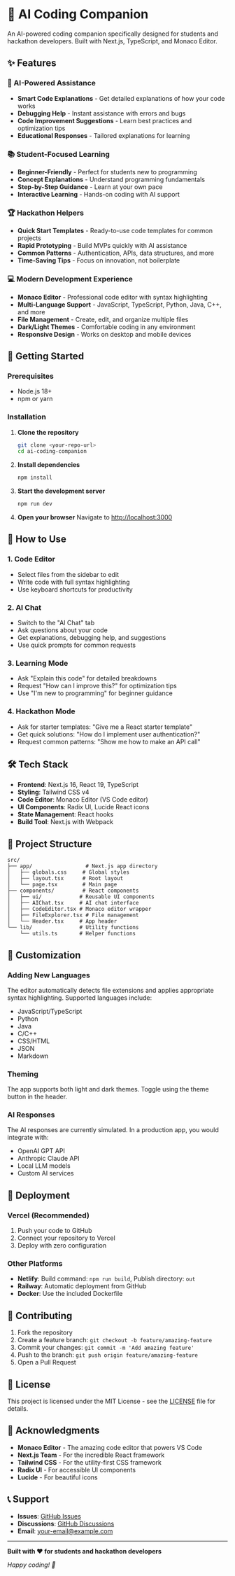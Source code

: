 # 🚀 AI Coding Companion

An AI-powered coding companion specifically designed for students and hackathon developers. Built with Next.js, TypeScript, and Monaco Editor.

## ✨ Features

### 🤖 AI-Powered Assistance
- **Smart Code Explanations** - Get detailed explanations of how your code works
- **Debugging Help** - Instant assistance with errors and bugs
- **Code Improvement Suggestions** - Learn best practices and optimization tips
- **Educational Responses** - Tailored explanations for learning

### 📚 Student-Focused Learning
- **Beginner-Friendly** - Perfect for students new to programming
- **Concept Explanations** - Understand programming fundamentals
- **Step-by-Step Guidance** - Learn at your own pace
- **Interactive Learning** - Hands-on coding with AI support

### 🏆 Hackathon Helpers
- **Quick Start Templates** - Ready-to-use code templates for common projects
- **Rapid Prototyping** - Build MVPs quickly with AI assistance
- **Common Patterns** - Authentication, APIs, data structures, and more
- **Time-Saving Tips** - Focus on innovation, not boilerplate

### 💻 Modern Development Experience
- **Monaco Editor** - Professional code editor with syntax highlighting
- **Multi-Language Support** - JavaScript, TypeScript, Python, Java, C++, and more
- **File Management** - Create, edit, and organize multiple files
- **Dark/Light Themes** - Comfortable coding in any environment
- **Responsive Design** - Works on desktop and mobile devices

## 🚀 Getting Started

### Prerequisites
- Node.js 18+ 
- npm or yarn

### Installation

1. **Clone the repository**
   ```bash
   git clone <your-repo-url>
   cd ai-coding-companion
   ```

2. **Install dependencies**
   ```bash
   npm install
   ```

3. **Start the development server**
   ```bash
   npm run dev
   ```

4. **Open your browser**
   Navigate to [http://localhost:3000](http://localhost:3000)

## 🎯 How to Use

### 1. **Code Editor**
- Select files from the sidebar to edit
- Write code with full syntax highlighting
- Use keyboard shortcuts for productivity

### 2. **AI Chat**
- Switch to the "AI Chat" tab
- Ask questions about your code
- Get explanations, debugging help, and suggestions
- Use quick prompts for common requests

### 3. **Learning Mode**
- Ask "Explain this code" for detailed breakdowns
- Request "How can I improve this?" for optimization tips
- Use "I'm new to programming" for beginner guidance

### 4. **Hackathon Mode**
- Ask for starter templates: "Give me a React starter template"
- Get quick solutions: "How do I implement user authentication?"
- Request common patterns: "Show me how to make an API call"

## 🛠️ Tech Stack

- **Frontend**: Next.js 16, React 19, TypeScript
- **Styling**: Tailwind CSS v4
- **Code Editor**: Monaco Editor (VS Code editor)
- **UI Components**: Radix UI, Lucide React icons
- **State Management**: React hooks
- **Build Tool**: Next.js with Webpack

## 📁 Project Structure

```
src/
├── app/                 # Next.js app directory
│   ├── globals.css     # Global styles
│   ├── layout.tsx      # Root layout
│   └── page.tsx        # Main page
├── components/         # React components
│   ├── ui/            # Reusable UI components
│   ├── AIChat.tsx     # AI chat interface
│   ├── CodeEditor.tsx # Monaco editor wrapper
│   ├── FileExplorer.tsx # File management
│   └── Header.tsx     # App header
└── lib/               # Utility functions
    └── utils.ts       # Helper functions
```

## 🎨 Customization

### Adding New Languages
The editor automatically detects file extensions and applies appropriate syntax highlighting. Supported languages include:
- JavaScript/TypeScript
- Python
- Java
- C/C++
- CSS/HTML
- JSON
- Markdown

### Theming
The app supports both light and dark themes. Toggle using the theme button in the header.

### AI Responses
The AI responses are currently simulated. In a production app, you would integrate with:
- OpenAI GPT API
- Anthropic Claude API
- Local LLM models
- Custom AI services

## 🚀 Deployment

### Vercel (Recommended)
1. Push your code to GitHub
2. Connect your repository to Vercel
3. Deploy with zero configuration

### Other Platforms
- **Netlify**: Build command: `npm run build`, Publish directory: `out`
- **Railway**: Automatic deployment from GitHub
- **Docker**: Use the included Dockerfile

## 🤝 Contributing

1. Fork the repository
2. Create a feature branch: `git checkout -b feature/amazing-feature`
3. Commit your changes: `git commit -m 'Add amazing feature'`
4. Push to the branch: `git push origin feature/amazing-feature`
5. Open a Pull Request

## 📝 License

This project is licensed under the MIT License - see the [LICENSE](LICENSE) file for details.

## 🙏 Acknowledgments

- **Monaco Editor** - The amazing code editor that powers VS Code
- **Next.js Team** - For the incredible React framework
- **Tailwind CSS** - For the utility-first CSS framework
- **Radix UI** - For accessible UI components
- **Lucide** - For beautiful icons

## 📞 Support

- **Issues**: [GitHub Issues](https://github.com/your-username/ai-coding-companion/issues)
- **Discussions**: [GitHub Discussions](https://github.com/your-username/ai-coding-companion/discussions)
- **Email**: your-email@example.com

---

**Built with ❤️ for students and hackathon developers**

*Happy coding! 🚀*